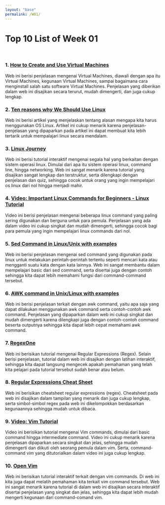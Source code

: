 ```yaml
---
layout: "base"
permalink: /W01/
---
```


# Top 10 List of Week 01
<br>

### 1. [How to Create and Use Virtual Machines](https://www.howtogeek.com/196060/beginner-geek-how-to-create-and-use-virtual-machines/)
Web ini berisi penjelasan mengenai Virtual Machines, diawali dengan apa itu Virtual Machines, kegunaan Virtual Machines, sampai bagaimana cara menginstall salah satu software Virtual Machines. Penjelasan yang diberikan dalam web ini disajikan secara terurut, mudah dimengerti, dan juga cukup lengkap.

### 2. [Ten reasons why We Should Use Linux](https://www.opensourceforu.com/2020/03/reasons-to-use-linux/)
Web ini berisi artikel yang menjelaskan tentang alasan mengapa kita harus menggunakan OS Linux. Artikel ini cukup menarik karena penjelasan-penjelasan yang dipaparkan pada artikel ini dapat membuat kita lebih tertarik untuk mempalajari linux secara mendalam.

### 3. [Linux Journey](https://linuxjourney.com/)
Web ini berisi tutorial interaktif mengenai segala hal yang berkaitan dengan sistem operasi linux. Dimulai dari apa itu sistem operasi linux, command line, hingga networking. Web ini sangat menarik karena tutorial yang disajikan sangat lengkap dan terstruktur, serta dilengkapi dengan penjelasan dan quiz, sehingga cocok untuk orang yang ingin mempelajari os linux dari nol hingga menjadi mahir.

### 4. [Video: Important Linux Commands for Beginners - Linux Tutorial](https://www.youtube.com/watch?v=_TlK0-5EJ-Y&t=12s&ab_channel=Guru99)
Video ini berisi penjelasan mengenai beberapa linux command yang paling sering digunakan dan berguna untuk para pemula. Penjelasan yang ada dalam video ini cukup singkat dan mudah dimengerti, sehingga cocok bagi para pemula yang ingin mempelajari linux commands dari nol.

### 5. [Sed Command in Linux/Unix with examples](https://www.geeksforgeeks.org/sed-command-in-linux-unix-with-examples/)
Web ini berisi penjelasan mengenai sed command yang digunakan pada linux untuk melakukan perintah-perintah tertentu seperti mencari kata atau mengganti suatu kata dengan kata lainnya. Web ini sangat membantu dalam mempelajari basic dari sed command, serta disertai juga dengan contoh sehingga kita dapat lebih memahami fungsi dari command-command tersebut.

### 6. [AWK command in Unix/Linux with examples](https://www.geeksforgeeks.org/awk-command-unixlinux-examples/)
Web ini berisi penjelasan terkait dengan awk command, yaitu apa saja yang dapat dilakukan menggunakan awk command serta contoh-contoh awk command. Penjelasan yang dipaparkan dalam web ini cukup singkat dan mudah dimengerti karena dilengkapi juga dengan contoh-contoh command beserta outputnya sehingga kita dapat lebih cepat memahami awk command.

### 7. [RegexOne](https://regexone.com/)
Web ini berisikan tutorial mengenai Regular Expressions (Regex). Selain berisi penjelasan, tutorial dalam web ini disajikan dengan latihan interaktif, sehingga kita dapat langsung mengecek apakah pemahaman yang telah kita pelajari pada tutorial tersebut sudah benar atau belum. 

### 8. [Regular Expressions Cheat Sheet](https://cheatography.com/davechild/cheat-sheets/regular-expressions/)
Web ini berisikan cheatsheet regular expressions (regex). Cheatsheet pada web ini disajikan dalam tampilan yang menarik dan juga cukup lengkap, serta simbol-simbol regex pada web ini dikelompokkan berdasarkan kegunaannya sehingga mudah untuk dibaca.

### 9. [Video: Vim Tutorial](https://www.youtube.com/watch?v=IiwGbcd8S7I&ab_channel=BenAwad)
Video ini berisikan tutorial mengenai Vim commands, dimulai dari basic command hingga intermediate command. Video ini cukup menarik karena penjelasan dipaparkan secara singkat dan jelas, sehingga mudah dimengerti dan diikuti oleh seorang pemula dalam vim. Serta, command-command vim yang ditutorialkan dalam video ini juga cukup lengkap.

### 10. [Open Vim](https://openvim.com/)
Web ini berisikan tutorial interaktif terkait dengan vim commands. Di web ini kita juga dapat melatih pemahaman kita terkait vim command tersebut. Web ini sangat menarik karena tutorial di dalam web ini disajikan secara interaktif disertai penjelasan yang singkat dan jelas, sehingga kita dapat lebih mudah mengerti kegunaan dari command-comand vim.

<br>
